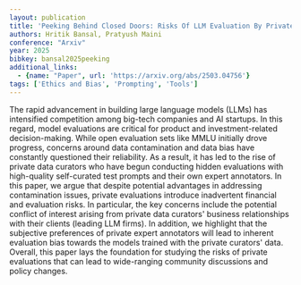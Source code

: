 ```yaml
---
layout: publication
title: 'Peeking Behind Closed Doors: Risks Of LLM Evaluation By Private Data Curators'
authors: Hritik Bansal, Pratyush Maini
conference: "Arxiv"
year: 2025
bibkey: bansal2025peeking
additional_links:
  - {name: "Paper", url: 'https://arxiv.org/abs/2503.04756'}
tags: ['Ethics and Bias', 'Prompting', 'Tools']
---
```

The rapid advancement in building large language models (LLMs) has
intensified competition among big-tech companies and AI startups. In this
regard, model evaluations are critical for product and investment-related
decision-making. While open evaluation sets like MMLU initially drove progress,
concerns around data contamination and data bias have constantly questioned
their reliability. As a result, it has led to the rise of private data curators
who have begun conducting hidden evaluations with high-quality self-curated
test prompts and their own expert annotators. In this paper, we argue that
despite potential advantages in addressing contamination issues, private
evaluations introduce inadvertent financial and evaluation risks. In
particular, the key concerns include the potential conflict of interest arising
from private data curators' business relationships with their clients (leading
LLM firms). In addition, we highlight that the subjective preferences of
private expert annotators will lead to inherent evaluation bias towards the
models trained with the private curators' data. Overall, this paper lays the
foundation for studying the risks of private evaluations that can lead to
wide-ranging community discussions and policy changes.
